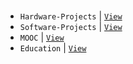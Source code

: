 <br />

- `Hardware-Projects` | [`View`](https://github.com/stars/kentlouisetonino/lists/hardware-projects)
- `Software-Projects` | [`View`](https://github.com/stars/kentlouisetonino/lists/software-projects)
- `MOOC` | [`View`](https://github.com/kentlouisetonino/kentlouisetonino/blob/develop/certificate)
- `Education` | [`View`](https://github.com/kentlouisetonino/kentlouisetonino/blob/develop/education)
